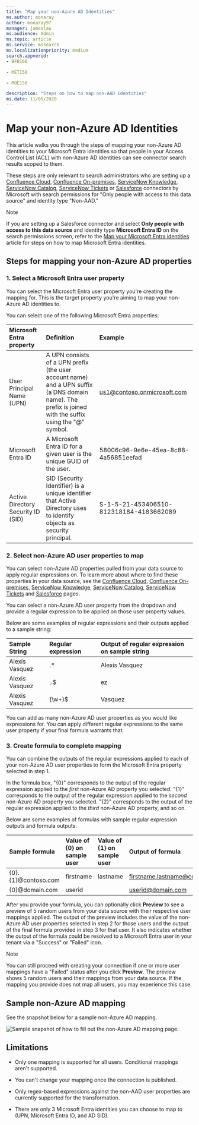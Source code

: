 ```yaml
---
title: "Map your non-Azure AD Identities" 
ms.author: monaray 
author: monaray97 
manager: jameslau 
ms.audience: Admin 
ms.topic: article 
ms.service: mssearch 
ms.localizationpriority: medium 
search.appverid: 
- BFB160 

- MET150 

- MOE150 

description: "Steps on how to map non-AAD identities" 
ms.date: 11/05/2020
---
```


# Map your non-Azure AD Identities  

This article walks you through the steps of mapping your non-Azure AD identities to your Microsoft Entra identities so that people in your Access Control List (ACL) with non-Azure AD identities can see connector search results scoped to them.

These steps are only relevant to search administrators who are setting up a [Confluence Cloud](confluence-cloud-connector.md), [Confluence On-premises](confluence-onpremises-connector.md), [ServiceNow Knowledge](servicenow-knowledge-connector.md), [ServiceNow Catalog](servicenow-catalog-connector.md),
[ServiceNow Tickets](servicenow-tickets-connector.md) or [Salesforce](salesforce-connector.md) connectors by Microsoft with search permissions for "Only people with access to this data source" and identity type "Non-AAD."

>[!NOTE]
>If you are setting up a Salesforce connector and select **Only people with access to this data source** and identity type **Microsoft Entra ID** on the search permissions screen, refer to the [Map your Microsoft Entra identities](map-aad.md) article for steps on how to map Microsoft Entra identities.  

## Steps for mapping your non-Azure AD properties

<a name='1-select-an-azure-ad-user-property'></a>

### 1. Select a Microsoft Entra user property  

You can select the Microsoft Entra user property you're creating the mapping for. This is the target property you're aiming to map your non-Azure AD identities to.  

You can select one of the following Microsoft Entra properties:

| Microsoft Entra property    | Definition           | Example         |
| :------------------- | :------------------- |:--------------- |
| User Principal Name (UPN)  | A UPN consists of a UPN prefix (the user account name) and a UPN suffix (a DNS domain name). The prefix is joined with the suffix using the "@" symbol. | us1@contoso.onmicrosoft.com |
| Microsoft Entra ID                 | A Microsoft Entra ID for a given user is the unique GUID of the user.                 | 58006c96-9e6e-45ea-8c88-4a56851eefad            |
| Active Directory Security ID (SID)                  | SID (Security Identifier) is a unique identifier that Active Directory uses to identify objects as security principal.                  | S-1-5-21-453406510-812318184-4183662089             |

### 2. Select non-Azure AD user properties to map

You can select non-Azure AD properties pulled from your data source to apply regular expressions on. To learn more about where to find these properties in your data source, see the [Confluence Cloud](confluence-cloud-connector.md), [Confluence On-premises](confluence-onpremises-connector.md), [ServiceNow Knowledge](servicenow-knowledge-connector.md), [ServiceNow Catalog](servicenow-catalog-connector.md), [ServiceNow Tickets](servicenow-tickets-connector.md) and [Salesforce](salesforce-connector.md) pages.  

You can select a non-Azure AD user property from the dropdown and provide a regular expression to be applied on those user property values.

Below are some examples of regular expressions and their outputs applied to a sample string: 

| Sample String                  | Regular expression                 | Output of regular expression on sample string           |
| :------------------- | :------------------- |:---------------|
| Alexis Vasquez  | .* | Alexis Vasquez |
| Alexis Vasquez                 | ..$                 | ez            |
| Alexis Vasquez                  | (\w+)$                  | Vasquez             |

You can add as many non-Azure AD user properties as you would like expressions for. You can apply different regular expressions to the same user property if your final formula warrants that.  

### 3. Create formula to complete mapping

You can combine the outputs of the regular expressions applied to each of your non-Azure AD user properties to form the Microsoft Entra property selected in step 1.

In the formula box, "{0}" corresponds to the output of the regular expression applied to the *first* non-Azure AD property you selected. "{1}" corresponds to the output of the regular expression applied to the *second* non-Azure AD property you selected. "{2}" corresponds to the output of the regular expression applied to the *third* non-Azure AD property, and so on.  

Below are some examples of formulas with sample regular expression outputs and formula outputs: 

| Sample formula                  | Value of {0} on sample user                 | Value of {1} on sample user           | Output of formula                  |
| :------------------- | :------------------- |:---------------|:---------------|
| {0}.{1}@contoso.com  | firstname | lastname |firstname.lastname@contoso.com
| {0}@domain.com                 | userid                 |             |userid@domain.com

After you provide your formula, you can optionally click **Preview** to see a preview of 5 random users from your data source with their respective user mappings applied. The output of the preview includes the value of the non-Azure AD user properties selected in step 2 for those users and the output of the final formula provided in step 3 for that user. It also indicates whether the output of the formula could be resolved to a Microsoft Entra user in your tenant via a "Success" or "Failed" icon.  

>[!NOTE]
>You can still proceed with creating your connection if one or more user mappings have a "Failed" status after you click **Preview**. The preview shows 5 random users and their mappings from your data source. If the mapping you provide does not map all users, you may experience this case.

## Sample non-Azure AD mapping

See the snapshot below for a sample non-Azure AD mapping.

![Sample snapshot of how to fill out the non-Azure AD mapping page.](media/non-aad-mapping.png)

## Limitations  

- Only one mapping is supported for all users. Conditional mappings aren't supported.  

- You can't change your mapping once the connection is published.  

- Only regex-based expressions against the non-AAD user properties are currently supported for the transformation.

- There are only 3 Microsoft Entra identities you can choose to map to (UPN, Microsoft Entra ID, and AD SID).

